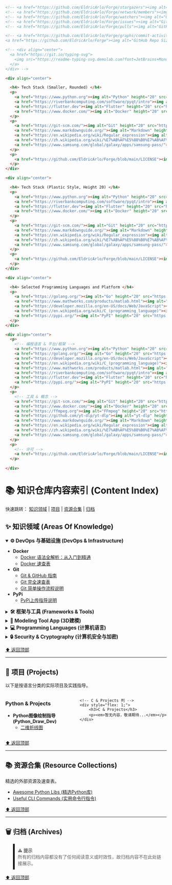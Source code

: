 ```md
<!-- <a href="https://github.com/EldricArlo/Forge/stargazers"><img alt="GitHub Stars" src="https://img.shields.io/github/stars/EldricArlo/Forge?style=for-the-badge&logo=github&logoColor=white"></a> -->
<!-- <a href="https://github.com/EldricArlo/Forge/network/members"><img alt="GitHub Forks" src="https://img.shields.io/github/forks/EldricArlo/Forge?style=for-the-badge&logo=github&logoColor=white"></a> -->
<!-- <a href="https://github.com/EldricArlo/Forge/watchers"><img alt="GitHub Watchers" src="https://img.shields.io/github/watchers/EldricArlo/Forge?style=for-the-badge&logo=github&logoColor=white"></a> -->
<!-- <a href="https://github.com/EldricArlo/Forge/issues"><img alt="GitHub Issues" src="https://img.shields.io/github/issues/EldricArlo/Forge?style=for-the-badge&logo=github&logoColor=white"></a> -->
<!-- <a href="https://github.com/EldricArlo/Forge/pulls"><img alt="GitHub Pull Requests" src="https://img.shields.io/github/issues-pr/EldricArlo/Forge?style=for-the-badge&logo=github&logoColor=white"></a> -->
```
```md
<!-- <a href="https://github.com/EldricArlo/Forge/graphs/commit-activity"><img alt="GitHub Last Commit" src="https://img.shields.io/github/last-commit/EldricArlo/Forge?style=for-the-badge"></a>
<a href="https://github.com/EldricArlo/Forge"><img alt="GitHub Repo Size" src="https://img.shields.io/github/repo-size/EldricArlo/Forge?style=for-the-badge"></a> -->
```
```md
<!-- <div align="center">
  <a href="https://git.io/typing-svg">
    <img src="https://readme-typing-svg.demolab.com?font=JetBrains+Mono&weight=500&size=25&pause=1000&color=36BCF7&center=true&vCenter=true&repeat=true&width=550&lines=Every+madman's+heart.;Perhaps%2C+has+been+wounded+by+a+rose.;May+14%2C+2024" alt="Typing SVG" />
  </a>
</div> -->
```
```md
<div align="center">

  <h4> Tech Stack (Smaller, Rounded) </h4>
  <p>
    <a href="https://www.python.org"><img alt="Python" height="20" src="https://img.shields.io/badge/Python-3776AB?style=for-the-badge&logo=python&logoColor=white"></a>
    <a href="https://riverbankcomputing.com/software/pyqt/intro"><img alt="PyQt6" height="20" src="https://img.shields.io/badge/PyQt6-41CD52?style=for-the-badge&logo=qt&logoColor=white"></a>
    <a href="https://flutter.dev"><img alt="Flutter" height="20" src="https://img.shields.io/badge/Flutter-02569B?style=for-the-badge&logo=flutter&logoColor=white"></a>
    <a href="https://www.docker.com/"><img alt="Docker" height="20" src="https://img.shields.io/badge/Docker-2496ED?style=for-the-badge&logo=docker&logoColor=white"></a>
  </p>
  <p>
    <a href="https://git-scm.com/"><img alt="Git" height="20" src="https://img.shields.io/badge/Git-F05032?style=for-the-badge&logo=git&logoColor=white"></a>
    <a href="https://www.markdownguide.org/"><img alt="Markdown" height="20" src="https://img.shields.io/badge/Markdown-000000?style=for-the-badge&logo=markdown&logoColor=white"></a>
    <a href="https://en.wikipedia.org/wiki/Regular_expression"><img alt="Regex" height="20" src="https://img.shields.io/badge/Regex-E74C3C?style=for-the-badge"></a>
    <a href="https://zh.wikipedia.org/wiki/%E7%AB%AF%E5%88%B0%E7%AB%AF%E5%8A%A0%E5%AF%86"><img alt="E2EE" height="20" src="https://img.shields.io/badge/E2EE-2ECC71?style=for-the-badge&logo=lock&logoColor=white"></a>
    <a href="https://www.samsung.com/global/galaxy/apps/samsung-pass/"><img alt="Samsung Pass" height="20" src="https://img.shields.io/badge/Samsung%20Pass-1428A0?style=for-the-badge&logo=samsung&logoColor=white"></a>
  </p>
  <p>
    <a href="https://github.com/EldricArlo/Forge/blob/main/LICENSE"><img alt="License: CC BY-SA 4.0" height="20" src="https://img.shields.io/badge/License-CC%20BY--SA%204.0-lightgrey.svg?style=for-the-badge"></a>
  </p>
</div>
```
```md
<div align="center">

  <h4> Tech Stack (Plastic Style, Height 20) </h4>
  <p>
    <a href="https://www.python.org"><img alt="Python" height="20" src="https://img.shields.io/badge/Python-3776AB?style=plastic&logo=python&logoColor=white"></a>
    <a href="https://riverbankcomputing.com/software/pyqt/intro"><img alt="PyQt6" height="20" src="https://img.shields.io/badge/PyQt6-41CD52?style=plastic&logo=qt&logoColor=white"></a>
    <a href="https://flutter.dev"><img alt="Flutter" height="20" src="https://img.shields.io/badge/Flutter-02569B?style=plastic&logo=flutter&logoColor=white"></a>
    <a href="https://www.docker.com/"><img alt="Docker" height="20" src="https://img.shields.io/badge/Docker-2496ED?style=plastic&logo=docker&logoColor=white"></a>
  </p>
  <p>
    <a href="https://git-scm.com/"><img alt="Git" height="20" src="https://img.shields.io/badge/Git-F05032?style=plastic&logo=git&logoColor=white"></a>
    <a href="https://www.markdownguide.org/"><img alt="Markdown" height="20" src="https://img.shields.io/badge/Markdown-000000?style=plastic&logo=markdown&logoColor=white"></a>
    <a href="https://en.wikipedia.org/wiki/Regular_expression"><img alt="Regex" height="20" src="https://img.shields.io/badge/Regex-E74C3C?style=plastic"></a>
    <a href="https://zh.wikipedia.org/wiki/%E7%AB%AF%E5%88%B0%E7%AB%AF%E5%8A%A0%E5%AF%86"><img alt="E2EE" height="20" src="https://img.shields.io/badge/E2EE-2ECC71?style=plastic&logo=lock&logoColor=white"></a>
    <a href="https://www.samsung.com/global/galaxy/apps/samsung-pass/"><img alt="Samsung Pass" height="20" src="https://img.shields.io/badge/Samsung%20Pass-1428A0?style=plastic&logo=samsung&logoColor=white"></a>
  </p>
  <p>
    <a href="https://github.com/EldricArlo/Forge/blob/main/LICENSE"><img alt="License: CC BY-SA 4.0" height="20" src="https://img.shields.io/badge/License-CC%20BY--SA%204.0-lightgrey.svg?style=plastic"></a>
  </p>
</div>

<div align="center">

  <h4> Selected Programming Languages and Platform </h4>
  <p>
    <a href="https://golang.org/"><img alt="Go" height="20" src="https://img.shields.io/badge/Go-00ADD8?style=plastic&logo=go&logoColor=white"></a>
    <a href="https://www.mathworks.com/products/matlab.html"><img alt="MATLAB" height="20" src="https://img.shields.io/badge/MATLAB-0076A8?style=plastic&logo=mathworks&logoColor=white"></a>
    <a href="https://developer.mozilla.org/en-US/docs/Web/JavaScript"><img alt="JavaScript" height="20" src="https://img.shields.io/badge/JavaScript-F7DF1E?style=plastic&logo=javascript&logoColor=black"></a>
    <a href="https://en.wikipedia.org/wiki/C_(programming_language)"><img alt="C" height="20" src="https://img.shields.io/badge/C-A8B9CC?style=plastic&logo=c&logoColor=black"></a>
    <a href="https://pypi.org/"><img alt="PyPI" height="20" src="https://img.shields.io/badge/PyPI-3776AB?style=plastic&logo=pypi&logoColor=white"></a>
  </p>
</div>
```
```md
<div align="center">
  <p>
    <!-- 编程语言 & 平台/框架 -->
    <a href="https://www.python.org"><img alt="Python" height="20" src="https://img.shields.io/badge/Python-3776AB?style=plastic&logo=python&logoColor=white"></a>
    <a href="https://golang.org/"><img alt="Go" height="20" src="https://img.shields.io/badge/Go-00ADD8?style=plastic&logo=go&logoColor=white"></a>
    <a href="https://developer.mozilla.org/en-US/docs/Web/JavaScript"><img alt="JavaScript" height="20" src="https://img.shields.io/badge/JavaScript-F7DF1E?style=plastic&logo=javascript&logoColor=black"></a>
    <a href="https://en.wikipedia.org/wiki/C_(programming_language)"><img alt="C" height="20" src="https://img.shields.io/badge/C-A8B9CC?style=plastic&logo=c&logoColor=black"></a>
    <a href="https://www.mathworks.com/products/matlab.html"><img alt="MATLAB" height="20" src="https://img.shields.io/badge/MATLAB-0076A8?style=plastic&logo=mathworks&logoColor=white"></a>
    <a href="https://riverbankcomputing.com/software/pyqt/intro"><img alt="PyQt6" height="20" src="https://img.shields.io/badge/PyQt6-41CD52?style=plastic&logo=qt&logoColor=white"></a>
    <a href="https://flutter.dev"><img alt="Flutter" height="20" src="https://img.shields.io/badge/Flutter-02569B?style=plastic&logo=flutter&logoColor=white"></a>
    <a href="https://pypi.org/"><img alt="PyPI" height="20" src="https://img.shields.io/badge/PyPI-3776AB?style=plastic&logo=pypi&logoColor=white"></a>
  </p>
  <p>
    <!-- 工具 & 概念 -->
    <a href="https://git-scm.com/"><img alt="Git" height="20" src="https://img.shields.io/badge/Git-F05032?style=plastic&logo=git&logoColor=white"></a>
    <a href="https://www.docker.com/"><img alt="Docker" height="20" src="https://img.shields.io/badge/Docker-2496ED?style=plastic&logo=docker&logoColor=white"></a>
    <a href="https://ffmpeg.org"><img alt="FFmpeg" height="20" src="https://img.shields.io/badge/FFmpeg-000000?style=plastic&logo=ffmpeg&logoColor=white"></a>
    <a href="https://github.com/yt-dlp/yt-dlp"><img alt="yt-dlp" height="20" src="https://img.shields.io/badge/yt--dlp-FF5722?style=plastic&logo=yt-dlp&logoColor=white"></a>
    <a href="https://www.markdownguide.org/"><img alt="Markdown" height="20" src="https://img.shields.io/badge/Markdown-000000?style=plastic&logo=markdown&logoColor=white"></a>
    <a href="https://en.wikipedia.org/wiki/Regular_expression"><img alt="Regex" height="20" src="https://img.shields.io/badge/Regex-E74C3C?style=plastic"></a>
    <a href="https://zh.wikipedia.org/wiki/%E7%AB%AF%E5%88%B0%E7%AB%AF%E5%8A%A0%E5%AF%86"><img alt="E2EE" height="20" src="https://img.shields.io/badge/E2EE-2ECC71?style=plastic&logo=lock&logoColor=white"></a>
    <a href="https://www.samsung.com/global/galaxy/apps/samsung-pass/"><img alt="Samsung Pass" height="20" src="https://img.shields.io/badge/Samsung%20Pass-1428A0?style=plastic&logo=samsung&logoColor=white"></a>
  </p>
  <p>
    <!-- 许可 -->
    <a href="https://github.com/EldricArlo/Forge/blob/main/LICENSE"><img alt="License: CC BY-SA 4.0" height="20" src="https://img.shields.io/badge/License-CC%20BY--SA%204.0-lightgrey.svg?style=plastic"></a>
  </p>
  
</div>
```

<a id="top"></a>
<h1>📚 知识仓库内容索引 (Content Index)</h1>

<!-- 快速导航，可选，但推荐 -->
<p>
    快速跳转：
    <a href="#knowledge">知识领域</a> |
    <a href="#projects">项目</a> |
    <a href="#resources">资源合集</a> |
    <a href="#archives">归档</a>
</p>

<!-- ========================= 知识领域 (Areas_Of_Knowledge) ========================= -->
<h2 id="knowledge">✨ 知识领域 (Areas Of Knowledge)</h2>

<!-- 主分类 1: DevOps 与基础设施 -->
<details open> <!-- 默认可以打开第一个，方便用户快速查看 -->
    <summary>
        <strong style="font-size: 1.1em;">⚙️ DevOps 与基础设施 (DevOps & Infrastructure)</strong>
    </summary>
    <ul>
        <li>
            <strong>Docker</strong>
            <ul>
                <li><a href="./1.0.0_Areas_Of_Knowledge/DevOps_And_Infrastructure/Docker/Docker_Complete_Guide.md">Docker 语法全解析：从入门到精通</a></li>
                <li><a href="./1.0.0_Areas_Of_Knowledge/DevOps_And_Infrastructure/Docker/Docker_Cheatsheet.md">Docker 速查表</a></li>
            </ul>
        </li>
        <li>
            <strong>Git</strong>
            <ul>
                <li><a href="./1.0.0_Areas_Of_Knowledge/DevOps_And_Infrastructure/Git/Git_Cheatsheet.md">Git & GitHub 指南</a></li>
                <li><a href="./1.0.0_Areas_Of_Knowledge/DevOps_And_Infrastructure/Git/Git_Cheatsheet.md">Git 完全速查表</a></li>
                <li><a href="./1.0.0_Areas_Of_Knowledge/DevOps_And_Infrastructure/Git/Git_Simple_Complete_Step_by_Step_Instructions.md">Git 简单操作流程说明</a></li>
            </ul>
        </li>
        <li>
            <strong>PyPi</strong>
            <ul>
                <li><a href="./1.0.0_Areas_Of_Knowledge/DevOps_And_Infrastructure/PyPi/Python包发布完全指南：从代码到PyPI.md">PyPi上传指导说明</a></li>
            </ul>
        </li>
    </ul>
</details>

<!-- 主分类 2: 框架与工具 -->
<details>
    <summary>
        <strong style="font-size: 1.1em;">🛠️ 框架与工具 (Frameworks & Tools)</strong>
    </summary>
    <ul>
        <li>
            <strong>Markdown</strong>
            <ul>
                <li><a href="./1.0.0_Areas_Of_Knowledge/Frameworks_And_Tools/Markdown/Markdown_Cheatsheet.md">Markdown 速查表</a></li>
                <li><a href="./1.0.0_Areas_Of_Knowledge/Frameworks_And_Tools/Markdown/Markdown_Complete_Guide.md">Markdown 指南</a></li>
            </ul>
        </li>
        <li>
            <strong>PyQt6</strong>
            <ul>
                <li><a href="./1.0.0_Areas_Of_Knowledge/Frameworks_And_Tools/PyQt6/PyQt6_Framework_Guide.md">PyQt6_Framework_指南</a></li>
            </ul>
        </li>
        <li>
            <strong>正则表达式 (Regex)</strong>
            <ul>
                <li><a href="./1.0.0_Areas_Of_Knowledge/Frameworks_And_Tools/Regex/Regular_Expressions_Handbook.md">正则表达式指南</a></li>
            </ul>
        </li>
        <li><a href="./1.0.0_Areas_Of_Knowledge/Frameworks_And_Tools/FFmpeg/FFmpeg.md"><strong>FFmpeg</strong> 命令说明</a></li>
        <li><a href="./1.0.0_Areas_Of_Knowledge/Frameworks_And_Tools/yt-dlp/yt-dlp.md"><strong>yt-dlp</strong> 命令说明</a></li>
        <li><a href="./1.0.0_Areas_Of_Knowledge/Frameworks_And_Tools/ImageMagick/ImageMagick.md"><strong>ImageMagick</strong> 命令详细说明</a></li>
        <li><a href="./1.0.0_Areas_Of_Knowledge/Frameworks_And_Tools/Inkscape/Inkscape.md"><strong>Inkscape</strong> 自动化矢量图形处理工具说明</a></li>
    </ul>
</details>

<!-- 主分类 3: Modeling_Tool_App (3D建模) -->
<details>
    <summary>
        <strong style="font-size: 1.1em;">🎨 Modeling Tool App (3D建模)</strong>
    </summary>
    <ul>
        <li>
            <strong>Blender</strong>
            <ul>
                <li><a href="./1.0.0_Areas_Of_Knowledge/Modeling_Tool_App/blender.md">blender说明</a></li>
            </ul>
        </li>
    </ul>
</details>

<!-- 主分类 4: Programming_Languages (计算机语言) -->
<details>
    <summary>
        <strong style="font-size: 1.1em;">💻 Programming Languages (计算机语言)</strong>
    </summary>
    <ul>
        <li>
            <strong>Flutter & Dart</strong>
            <ul>
                <li><a href="./1.0.0_Areas_Of_Knowledge/Programming_Languages/Flutter_and_Dart/Flutter_and_Python_Guide.md">Dart 语言指南</a></li>
            </ul>
        </li>
        <li>
            <strong>Python</strong>
            <ul>
                <!-- Python Libraries 子子级折叠，保持简洁 -->
                <li>
                    <details>
                        <summary><strong>Python 库 (Libraries)</strong></summary>
                        <ul>
                            <li><a href="./1.0.0_Areas_Of_Knowledge/Programming_Languages/Python/libraries/Matplotlib_Guide.md">Matplotlib库指南</a></li>
                            <li><a href="./1.0.0_Areas_Of_Knowledge/Programming_Languages/Python/libraries/NumPy_Guide.md">Numpy库指南</a></li>
                            <li><a href="./1.0.0_Areas_Of_Knowledge/Programming_Languages/Python/libraries/OS_Module_Guide.md">OS_Module库指南</a></li>
                            <li><a href="./1.0.0_Areas_Of_Knowledge/Programming_Languages/Python/libraries/Pandas_Guide.md">Pandas库指南</a></li>
                            <li><a href="./1.0.0_Areas_Of_Knowledge/Programming_Languages/Python/libraries/Pathlib_Module_Guide.md">Pathlib_Module库指南</a></li>
                            <li><a href="./1.0.0_Areas_Of_Knowledge/Programming_Languages/Python/libraries/PikePDF_Guide.md">PikePDF库指南</a></li>
                            <li><a href="./1.0.0_Areas_Of_Knowledge/Programming_Languages/Python/libraries/PyFiglet_Guide.md">PyFiglet库指南</a></li>
                            <li><a href="./1.0.0_Areas_Of_Knowledge/Programming_Languages/Python/libraries/Rich_Library_Guide.md">Rich库指南</a></li>
                            <li><a href="./1.0.0_Areas_Of_Knowledge/Programming_Languages/Python/libraries/Seaborn_Guide.md">Seaborn库指南</a></li>
                        </ul>
                    </details>
                </li>
                <!-- 其他Python文档 -->
                <li><a href="./1.0.0_Areas_Of_Knowledge/Programming_Languages/Python/Python_Syntax_Handbook.md">Python 语法手册</a></li>
                <li><a href="./1.0.0_Areas_Of_Knowledge/Programming_Languages/Python/args_and_kwargs_guild.md">可变参数<code>*args</code>和<code>**kwargs</code>指南</a></li>
                <li><a href="./1.0.0_Areas_Of_Knowledge/Programming_Languages/Python/Python数据清洗核心指南.md">Python数据清洗指南</a></li>
                <li><a href="./1.0.0_Areas_Of_Knowledge/Programming_Languages/Python/random_guild.md">Python随机数说明</a></li>
            </ul>
        </li>
        <li>
            <strong>C 语言</strong>
            <ul>
                <li><a href="./1.0.0_Areas_Of_Knowledge/Programming_Languages/C/C语言核心语法深度解析.md">C语言基础入门语法指南</a></li>
                <li><a href="./1.0.0_Areas_Of_Knowledge/Programming_Languages/C/C语言核心语法深度解析.md">C语言核心语法说明</a></li>
            </ul>
        </li>
        <li><a href="./1.0.0_Areas_Of_Knowledge/Programming_Languages/Javascript/JavaScript%20核心概念与%20DOM%20编程指南.md"><strong>Javascript</strong> 核心概念与 DOM 编程指南</a></li>
        <li><a href="./1.0.0_Areas_Of_Knowledge/Programming_Languages/Go/go语言简单指导.md"><strong>Go</strong> 语言简单说明</a></li>
        <li>
            <strong>Matlab</strong>
            <ul>
                <li><a href="./1.0.0_Areas_Of_Knowledge/Programming_Languages/Matlab/大致学习路径.md">大致学习路径</a></li>
                <li><a href="./1.0.0_Areas_Of_Knowledge/Programming_Languages/Matlab/Matlab完整学习和实践指南：从入门到专业应用.md">Matlab完整学习和实践指南</a></li>
            </ul>
        </li>
    </ul>
</details>

<!-- 主分类 5: Security_And_Cryptography (计算机安全语加密) -->
<details>
    <summary>
        <strong style="font-size: 1.1em;">🔒 Security & Cryptography (计算机安全与加密)</strong>
    </summary>
    <ul>
        <li>
            <strong>Authentication (身份验证)</strong>
            <ul>
                <li><a href="./1.0.0_Areas_Of_Knowledge/Security_And_Cryptography/Authentication/TOTP_Supported_Services_List.md">支持二重验证器应用及网站列表</a></li>
            </ul>
        </li>
        <li>
            <strong>Password Managers (密码管理)</strong>
            <ul>
                <li><a href="./1.0.0_Areas_Of_Knowledge/Security_And_Cryptography/Password_Managers/Python_E2EE_Password_Manager_Guide.md">Python加密说明 (E2EE)</a></li>
                <li><a href="./1.0.0_Areas_Of_Knowledge/Security_And_Cryptography/Password_Managers/Python_ETE_Encrpted_Password_Manager.md">Python端对端说明 (ETE)</a></li>
                <li><a href="./1.0.0_Areas_Of_Knowledge/Security_And_Cryptography/Password_Managers/Samsung_Pass_File_Format_Analysis.md">Samsung Pass 文件加密逻辑分析</a></li>
            </ul>
        </li>
    </ul>
</details>

<!-- 返回顶部锚点 -->
<p><a href="#top">⬆️ 返回顶部</a></p>

<hr>

<!-- ========================= 项目 (Projects) ========================= -->
<h2 id="projects">🚀 项目 (Projects)</h2>
<p>以下是按语言分类的实际项目及实践指导。</p>

<div style="display: flex; gap: 20px;">
    <!-- Python & Projects 列 -->
    <div style="flex: 1;">
        <h3>Python & Projects</h3>
        <ul>
            <li>
                <strong>Python图像绘制指导 (Python_Draw_Dev)</strong>
                <ul>
                    <li><a href="./2.0.0_Projects/Python_Draw_Dev/2D_line_chart.md">二维折线图</a></li>
                </ul>
            </li>
            <!-- 占位符，可取消注释并补全 -->
            <!--
            <li><strong>密码管理应用项目 (Password_Manager_App_Dev)</strong>
                <ul>
                    <li>Oracipher Project (🚧 In Progress)</li>
                    <li>Oracore Project (💡 Planned)</li>
                </ul>
            </li>
            -->
        </ul>
    </div>
    
    <!-- C & Projects 列 -->
    <div style="flex: 1;">
        <h3>C & Projects</h3>
        <p><em>暂无内容，敬请期待...</em></p>
    </div>
</div>

<p><a href="#top">⬆️ 返回顶部</a></p>

<hr>

<!-- ========================= 资源合集 (Resource_Collections) ========================= -->
<h2 id="resources">📚 资源合集 (Resource Collections)</h2>
<p>精选的外部资源及速查表。</p>
<ul>
    <li><a href="./3.0.0_Resource_Collections/Awesome_Python_Libs.md">Awesome Python Libs (精选Python库)</a></li>
    <li><a href="./3.0.0_Resource_Collections/Useful_CLI_Commands.md">Useful CLI Commands (实用命令行指令)</a></li>
</ul>

<p><a href="#top">⬆️ 返回顶部</a></p>

<hr>

<!-- ========================= 归档 (Archives) ========================= -->
<h2 id="archives">🗑️ 归档 (Archives)</h2>
<blockquote style="border-left: 5px solid #000000; padding: 10px;">
    <strong>⚠️ 提示</strong><br>
    所有的归档内容都没有了任何阅读意义或时效性，故归档内容不在此处链接展示。
</blockquote>

<p><a href="#top">⬆️ 返回顶部</a></p>
